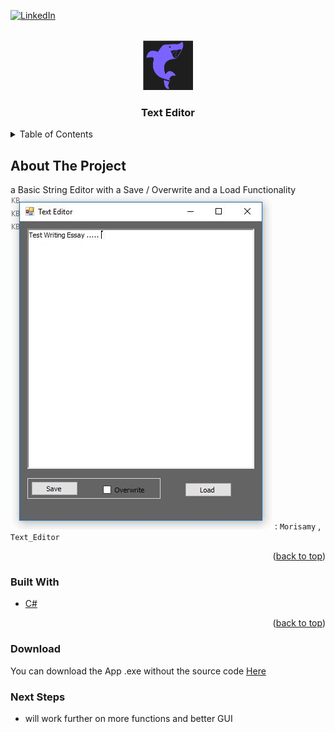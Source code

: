 
[![LinkedIn][linkedin-shield]][linkedin-url]



<!-- PROJECT LOGO -->
<br />
<div align="center">
  <a href="https://github.com/Morisamy/Text-Editor">
    <img src="https://github.com/Morisamy/LoginModernUI/blob/master/LoginModernUI/Images/2.PNG" alt="Logo" width="80" height="80">
  </a>

<h3 align="center">Text Editor</h3>

  
</div>



<!-- TABLE OF CONTENTS -->
<details>
  <summary>Table of Contents</summary>
  <ol>
    <li>
      <a href="#about-the-project">About The Project</a>
      <ul>
        <li><a href="#built-with">Built With</a></li>
        <li>
         <a href="#download">Download</a></li>
      </ul>
    </li>
    </li>
     <li>
      <a href="#next-steps">Next Steps</a>
  </li>
  </ol>
</details>



<!-- ABOUT THE PROJECT -->
## About The Project

a Basic String Editor with a Save / Overwrite and a Load Functionality
![GitHub Logo](https://github.com/Morisamy/Text-Editor/blob/main/Text.JPG)
: `Morisamy` , `Text_Editor`

<p align="right">(<a href="#top">back to top</a>)</p>

### Built With

* [C#](https://dotnet.microsoft.com/apps/aspnet/web-apps/)

<p align="right">(<a href="#top">back to top</a>)</p>

### Download

You can download the App .exe without the source code [Here](https://github.com/Morisamy/Text-Editor/raw/main/bin/Debug/textEditor.exe)

### Next Steps

* will work further on more functions and better GUI 



<!-- MARKDOWN LINKS & IMAGES -->
<!-- https://www.markdownguide.org/basic-syntax/#reference-style-links -->

[linkedin-shield]: https://img.shields.io/badge/-LinkedIn-black.svg?style=for-the-badge&logo=linkedin&colorB=555
[linkedin-url]: https://eg.linkedin.com/in/mohamed-samy92

